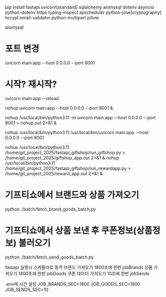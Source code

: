 pip install fastapi uvicorn[standard] sqlalchemy aiomysql dotenv asyncio python-dotenv httpx typing-inspect apscheduler python-jose[cryptography] bcrypt email-validator python-multipart pillow

aiomysql



# 포트 변경
uvicorn main:app --host 0.0.0.0 --port 8001
# 시작? 재시작?
uvicorn main:app --reload


nohup uvicorn main:app --host 0.0.0.0 --port 8001 &

nohup /usr/local/bin/python3.11 -m uvicorn main:app --host 0.0.0.0 --port 8001 > nohup.out 2>&1 &

nohup /usr/local/bin/python3.11 /usr/local/bin/uvicorn main:app --host 0.0.0.0 --port 8001

nohup /usr/local/bin/python3.11 /home/git_project_2025/fastapi_giftshop/run_giftshop.py > /home/git_project_2025/giftshop_app.out 2>&1 &
nohup /usr/local/bin/python3.11 /home/git_project_2025/fastapi_giftshop/run_rewardapp.py > /home/git_project_2025/reward_app.out 2>&1 &

# 기프티쇼에서 브랜드와 상품 가져오기
python ./batch/fetch_brand_goods_batch.py
# 기프티쇼에서 상품 보낸 후 쿠폰정보(상품정보) 불러오기
python ./batch/fetch_send_goods_batch.py

fastapi 실행시 스케줄러로 동작
브랜드 가져오기 1800초에 한번
jobBrands
상품 가져오기 1800초에 한번
jobGoods
쿠폰 데이터 가져오기 10초에 한번
jobSends

.env에 시간 설정
JOB_BRANDS_SEC=1800
JOB_GOODS_SEC=1800
JOB_SENDS_SEC=10
